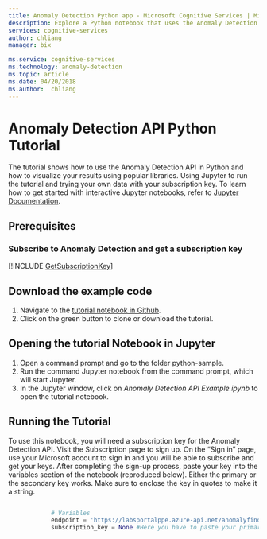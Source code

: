 ```yaml
---
title: Anomaly Detection Python app - Microsoft Cognitive Services | Microsoft Docs
description: Explore a Python notebook that uses the Anomaly Detection API in Microsoft Cognitive Services. Send original data points to API and get the expected value and anormaly points.
services: cognitive-services
author: chliang
manager: bix

ms.service: cognitive-services
ms.technology: anomaly-detection
ms.topic: article
ms.date: 04/20/2018
ms.author:  chliang
---
```


# Anomaly Detection API Python Tutorial

The tutorial shows how to use the Anomaly Detection API in Python and how to visualize your results using popular libraries. Using Jupyter to run the tutorial and trying your own data with your subscription key. To learn how to get started
with interactive Jupyter notebooks, refer to [Jupyter Documentation](http://jupyter.readthedocs.io/en/latest/index.html). 

## Prerequisites
### Subscribe to Anomaly Detection and get a subscription key 

[!INCLUDE [GetSubscriptionKey](../get-subscription-key.md)]

## Download the example code
1. Navigate to the [tutorial notebook in Github](https://github.com/MicrosoftAnomalyDetection/python-sample).
2. Click on the green button to clone or download the tutorial. 

## Opening the tutorial Notebook in Jupyter
1. Open a command prompt and go to the folder python-sample.
2. Run the command Jupyter notebook from the command prompt, which will start Jupyter.
3. In the Jupyter window, click on <em>Anomaly Detection API Example.ipynb</em> to open the tutorial notebook.   

## Running the Tutorial
To use this notebook, you will need a subscription key for the Anomaly Detection API. Visit the Subscription page to sign up. On the “Sign in” page, use your Microsoft account to sign in and you will be able to subscribe and get your keys. After completing the sign-up process, paste your key into the variables section of the notebook (reproduced below). Either the primary or the secondary key works. 
Make sure to enclose the key in quotes to make it a string.

```Python

            # Variables
            endpoint = 'https://labsportalppe.azure-api.net/anomalyfinder/v1.0/anomalydetection'
            subscription_key = None #Here you have to paste your primary key

```
